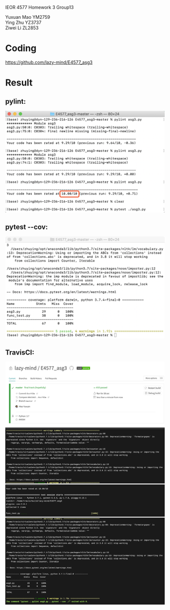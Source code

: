 IEOR 4577 Homework 3  Group13

Yuxuan Mao YM2759  
Ying Zhu YZ3737  
Ziwei Li ZL2853  

# Coding

https://github.com/lazy-mind/E4577_asg3

# Result

## pylint:
![image](https://github.com/lazy-mind/E4577_asg3/raw/master/result_image/pylint.png)

## pytest --cov:
![image](https://github.com/lazy-mind/E4577_asg3/raw/master/result_image/pytest--cov.png)

## TravisCI:
![image](https://github.com/lazy-mind/E4577_asg3/raw/master/result_image/TravisCI-1.jpg)
![image](https://github.com/lazy-mind/E4577_asg3/raw/master/result_image/TravisCI-2.jpg)
![image](https://github.com/lazy-mind/E4577_asg3/raw/master/result_image/TravisCI-3.jpg)
![image](https://github.com/lazy-mind/E4577_asg3/raw/master/result_image/TravisCI-4.jpg)



